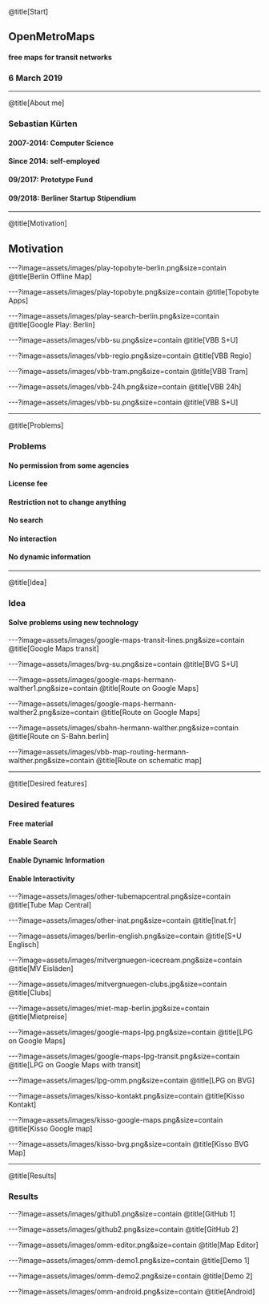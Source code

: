 @title[Start]

## Open<span class="gold">Metro</span>Maps

#### free maps for transit networks

### 6 March 2019

---
@title[About me]
### <span class="gold">Sebastian Kürten</span>
#### 2007-2014: Computer Science
#### Since 2014: self-employed
#### 09/2017: Prototype Fund
#### 09/2018: Berliner Startup Stipendium

---
@title[Motivation]
## <span class="gold">Motivation</span>

---?image=assets/images/play-topobyte-berlin.png&size=contain
@title[Berlin Offline Map]

---?image=assets/images/play-topobyte.png&size=contain
@title[Topobyte Apps]

---?image=assets/images/play-search-berlin.png&size=contain
@title[Google Play: Berlin]

---?image=assets/images/vbb-su.png&size=contain
@title[VBB S+U]

---?image=assets/images/vbb-regio.png&size=contain
@title[VBB Regio]

---?image=assets/images/vbb-tram.png&size=contain
@title[VBB Tram]

---?image=assets/images/vbb-24h.png&size=contain
@title[VBB 24h]

---?image=assets/images/vbb-su.png&size=contain
@title[VBB S+U]

---
@title[Problems]
### <span class="gold">Problems</span>
#### No permission from some agencies
#### License fee
#### Restriction not to change anything
#### No search
#### No interaction
#### No dynamic information
---
@title[Idea]
### <span class="gold">Idea</span>
#### Solve problems using new technology

---?image=assets/images/google-maps-transit-lines.png&size=contain
@title[Google Maps transit]

---?image=assets/images/bvg-su.png&size=contain
@title[BVG S+U]

---?image=assets/images/google-maps-hermann-walther1.png&size=contain
@title[Route on Google Maps]

---?image=assets/images/google-maps-hermann-walther2.png&size=contain
@title[Route on Google Maps]

---?image=assets/images/sbahn-hermann-walther.png&size=contain
@title[Route on S-Bahn.berlin]

---?image=assets/images/vbb-map-routing-hermann-walther.png&size=contain
@title[Route on schematic map]

---
@title[Desired features]
### <span class="gold">Desired features</span>
#### Free material
#### Enable Search
#### Enable Dynamic Information
#### Enable Interactivity

---?image=assets/images/other-tubemapcentral.png&size=contain
@title[Tube Map Central]

---?image=assets/images/other-inat.png&size=contain
@title[Inat.fr]

---?image=assets/images/berlin-english.png&size=contain
@title[S+U Englisch]

---?image=assets/images/mitvergnuegen-icecream.png&size=contain
@title[MV Eisläden]

---?image=assets/images/mitvergnuegen-clubs.jpg&size=contain
@title[Clubs]

---?image=assets/images/miet-map-berlin.jpg&size=contain
@title[Mietpreise]

---?image=assets/images/google-maps-lpg.png&size=contain
@title[LPG on Google Maps]

---?image=assets/images/google-maps-lpg-transit.png&size=contain
@title[LPG on Google Maps with transit]

---?image=assets/images/lpg-omm.png&size=contain
@title[LPG on BVG]

---?image=assets/images/kisso-kontakt.png&size=contain
@title[Kisso Kontakt]

---?image=assets/images/kisso-google-maps.png&size=contain
@title[Kisso Google map]

---?image=assets/images/kisso-bvg.png&size=contain
@title[Kisso BVG Map]

---
@title[Results]
### <span class="gold">Results</span>

---?image=assets/images/github1.png&size=contain
@title[GitHub 1]

---?image=assets/images/github2.png&size=contain
@title[GitHub 2]

---?image=assets/images/omm-editor.png&size=contain
@title[Map Editor]

---?image=assets/images/omm-demo1.png&size=contain
@title[Demo 1]

---?image=assets/images/omm-demo2.png&size=contain
@title[Demo 2]

---?image=assets/images/omm-android.png&size=contain
@title[Android]
